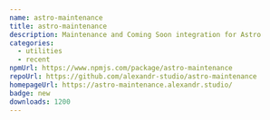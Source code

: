 ```yaml
---
name: astro-maintenance
title: astro-maintenance
description: Maintenance and Coming Soon integration for Astro
categories:
  - utilities
  - recent
npmUrl: https://www.npmjs.com/package/astro-maintenance
repoUrl: https://github.com/alexandr-studio/astro-maintenance
homepageUrl: https://astro-maintenance.alexandr.studio/
badge: new
downloads: 1200
---
```


